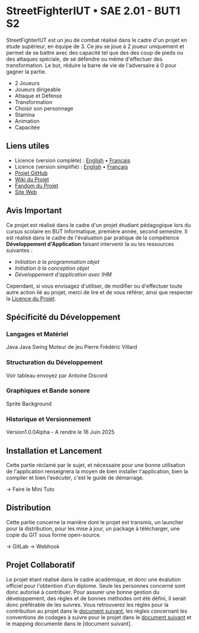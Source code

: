# StreetFighterIUT • SAE 2.01 - BUT1 S2

StreetFighterIUT est un jeu de combat réalisé dans le cadre d'un projet en étude supérieur, en équipe de 3. Ce jeu se joue à 2 joueur uniquement et permet de se battre avec des capacité tel que des des coup de pieds ou des attaques spéciale, de sé défendre ou même d'effectuer des transformation. Le but, réduire la barre de vie de l'adversaire à 0 pour gagner la partie.

- 2 Joueurs
- Joueurs dirigeable
- Attaque et Défense
- Transformation
- Choisir son personnage
- Stamina
- Animation
- Capacitée 

## Liens utiles

- Licence (version complète) : [English](LICENCE.md) • [Français](LICENCE-FR.md)
- Licence (version simplifié) : [English](LICENCE-SIMPLIFIE.md) • [Français](LICENCE-SIMPLIFIE-FR.md)
- [Projet GitHub](https://github.com/NelsonWithStarCoffee/SAE-Programmation-S2/)
- [Wiki du Projet](https://github.com/NelsonWithStarCoffee/SAE-Programmation-S2/wiki/)
- [Fandom du Projet](https://www.google.com/)
- [Site Web](https://www.google.com/)

## Avis Important

Ce projet est réalisé dans le cadre d'un projet étudiant pédagogique lors du cursus scolaire en BUT Informatique, première année, second semestre. Il est réalisé dans le cadre de l'évaluation par pratique de la compétence **Développement d'Application** faisant intervenir la ou les ressources suivantes :

- *Initiation à la programmation objet*
- *Initiation à la conception objet*
- *Développement d'application avec IHM*

Cependant, si vous envisagez d'utiliser, de modifier ou d'effectuer toute autre action lié au projet, merci de lire et de vous référer, ainsi que respecter la [Licence du Projet](LICENCE-FR.md).

## Spécificité du Développement

### Langages et Matériel

Java
Java Swing
Moteur de jeu Pierre Frédéric Villard

### Structuration du Développement

Voir tableau envoyez par Antoine Discord

### Graphiques et Bande sonore

Sprite
Background

### Historique et Versionnement

Version1.0.0Alpha - A rendre le 16 Juin 2025

## Installation et Lancement

Cette partie réclamé par le sujet, et nécessaire pour une bonne utilisation de l'application renseignera la moyen de bien installer l'application, bien la compiler et bien l'exécuter, c'est le guide de démarrage.

-> Faire le Mini Tuto

## Distribution

Cette partie concerne la manière dont le projet est transmis, un launcher pour la distribution, pour les mise à jour, un package à télécharger, une copie du GIT sous forme open-source.

-> GitLab
-> Webhook

## Projet Collaboratif 
 
Le projet étant réalisé dans le cadre académique, et donc une évalution officiel pour l'obtention d'un diplome. Seule les personnes concerné sont donc autorisé à contribuer. Pour assurer une bonne gestion du développement, des règles et de bonnes méthodes ont été défini, il serait donc préférable de les suivres. Vous retrouverez les règles pour la contribution au projet dans le [document suivant](CONTRIBUTING-FR.md), les règles concernant les conventions de codages à suivre pour le projet dans le [document suivant](CodeGuideline-FR.md) et le mapping documenté dans le [document suivant]. 